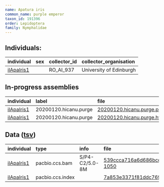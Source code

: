 ```yaml
---
name: Apatura iris
common_name: purple emperor
taxon_id: 191396
order: Lepidoptera
family: Nymphalidae
---
```


## Individuals:

| individual | sex | collector_id | collector_organisation |
| :--------- | :-: | :----------- | :--------------------- |
| [ilApaIris1](ilApaIris1.md) |  | RO_AI_937 | University of Edinburgh |

## In-progress assemblies

| individual | label | file |
| :--------- | :---- | :--- |
| [ilApaIris1](ilApaIris1.md) | 20200120.hicanu.purge | [20200120.hicanu.purge.prim.fasta.gz](https://darwin.cog.sanger.ac.uk/insects/Apatura_iris/ilApaIris1/assemblies/working/20200120.hicanu.purge/20200120.hicanu.purge.prim.fasta.gz) |
| [ilApaIris1](ilApaIris1.md) | 20200120.hicanu.purge | [20200120.hicanu.purge.htig.fasta.gz](https://darwin.cog.sanger.ac.uk/insects/Apatura_iris/ilApaIris1/assemblies/working/20200120.hicanu.purge/20200120.hicanu.purge.htig.fasta.gz) |

## Data ([tsv](Apatura_iris_data.tsv))

| individual | type | info | file |
| :--------- | :--- | :--- | :--- |
| [ilApaIris1](ilApaIris1.md) | pacbio.ccs.bam | S/P4-C2/5.0-8M | [539ccca716a6d686bcd3577db72f5e43-1050](https://darwin.cog.sanger.ac.uk/insects/Apatura_iris/ilApaIris1/genomic_data/pacbio/m64016_191207_184901.ccs.bam) |
| [ilApaIris1](ilApaIris1.md) | pacbio.ccs.index |  | [7a853e3371f81ddc7690d2814692bc15](https://darwin.cog.sanger.ac.uk/insects/Apatura_iris/ilApaIris1/genomic_data/pacbio/m64016_191207_184901.ccs.bam.pbi) |
